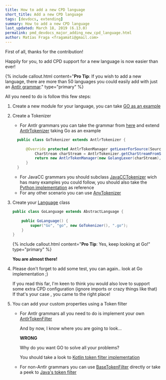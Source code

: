 ```yaml
---
title: How to add a new CPD language
short_title: Add a new CPD language
tags: [devdocs, extending]
summary: How to add a new CPD language
last_updated: March 18, 2019 (6.13.0)
permalink: pmd_devdocs_major_adding_new_cpd_language.html
author: Matías Fraga <fragamati@gmail.com>
---
```


First of all, thanks for the contribution!

Happily for you, to add CPD support for a new language is now easier than ever!

{% include callout.html content="**Pro Tip**: If you wish to add a new language, there are more than 50 languages you could easily add with just an [Antlr grammar](https://github.com/antlr/grammars-v4)." type="primary" %}

All you need to do is follow this few steps:

1. Create a new module for your language, you can take [GO as an example](https://github.com/pmd/pmd/tree/master/pmd-go)    
2. Create a Tokenizer
    
    - For Antlr grammars you can take the grammar from [here](https://github.com/antlr/grammars-v4)  and extend [AntlrTokenizer](https://github.com/pmd/pmd/blob/master/pmd-core/src/main/java/net/sourceforge/pmd/cpd/AntlrTokenizer.java)  taking Go as an example
    
    
    ```java 
      public class GoTokenizer extends AntlrTokenizer {    
        
          @Override protected AntlrTokenManager getLexerForSource(SourceCode sourceCode) {   
              CharStream charStream = AntlrTokenizer.getCharStreamFromSourceCode(sourceCode);   
              return new AntlrTokenManager(new GolangLexer(charStream), sourceCode.getFileName());   
          }
      }
    ```
    
    - For JavaCC grammars you should subclass [JavaCCTokenizer](https://github.com/pmd/pmd/blob/master/pmd-core/src/main/java/net/sourceforge/pmd/cpd/internal/JavaCCTokenizer.java) wich has many examples you could follow, you should also take the [Python implementation](https://github.com/pmd/pmd/blob/master/pmd-python/src/main/java/net/sourceforge/pmd/cpd/PythonTokenizer.java) as reference
    - For any other scenario you can use [AnyTokenizer](https://github.com/pmd/pmd/blob/master/pmd-core/src/main/java/net/sourceforge/pmd/cpd/AnyTokenizer.java)

3. Create your [Language](https://github.com/pmd/pmd/blob/master/pmd-core/src/main/java/net/sourceforge/pmd/cpd/AbstractLanguage.java) class
    
    ```java 
    public class GoLanguage extends AbstractLanguage {    
        
        public GoLanguage() {   
            super("Go", "go", new GoTokenizer(), ".go");   
        }  
    } 
    ``` 
    
    {% include callout.html content="**Pro Tip**: Yes, keep looking at Go!" type="primary" %}
    
    **You are almost there!**
    
4. Please don't forget to add some test, you can again.. look at Go implementation ;)
    
    If you read this far, I'm keen to think you would also love to support some extra CPD configuration (ignore imports or crazy things like that)    
    If that's your case , you came to the right place! 
    
5. You can add your custom properties using a Token filter 
    
    -   For Antlr grammars all you need to do is implement your own [AntlrTokenFilter](https://github.com/pmd/pmd/blob/master/pmd-core/src/main/java/net/sourceforge/pmd/cpd/token/AntlrTokenFilter.java)
        
        And by now, I know where you are going to look...
        
        **WRONG**  
        
        Why do you want GO to solve all your problems?
        
        You should take a look to [Kotlin token filter implementation](https://github.com/pmd/pmd/blob/master/pmd-kotlin/src/main/java/net/sourceforge/pmd/cpd/KotlinTokenizer.java)
    
    - For non-Antlr grammars you can use [BaseTokenFilter](https://github.com/pmd/pmd/blob/master/pmd-core/src/main/java/net/sourceforge/pmd/cpd/token/internal/BaseTokenFilter.java) directly or take a peek to [Java's token filter](https://github.com/pmd/pmd/blob/master/pmd-java/src/main/java/net/sourceforge/pmd/cpd/JavaTokenizer.java)  
